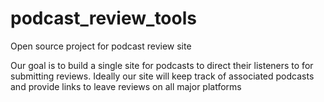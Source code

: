 # podcast_review_tools
Open source project for podcast review site

Our goal is to build a single site for podcasts to direct their listeners to for submitting reviews. Ideally our site will keep track of 
associated podcasts and provide links to leave reviews on all major platforms
